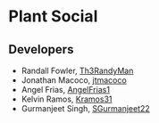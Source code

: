 # Plant Social

## Developers
- Randall Fowler, [Th3RandyMan](https://github.com/Th3RandyMan)
- Jonathan Macoco, [jtmacoco](https://github.com/jtmacoco)
- Angel Frias, [AngelFrias1](https://github.com/AngelFrias1)
- Kelvin Ramos, [Kramos31](https://github.com/Kramos31)
- Gurmanjeet Singh, [SGurmanjeet22](https://github.com/SGurmanjeet22)
